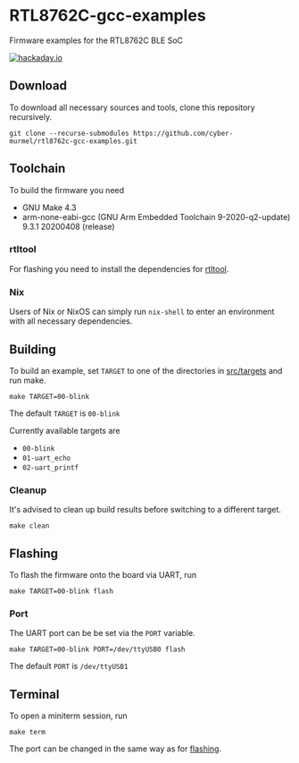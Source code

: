 # RTL8762C-gcc-examples
Firmware examples for the RTL8762C BLE SoC

[![hackaday.io](https://img.shields.io/badge/hackaday-io-gold.svg)](https://hackaday.io/project/182205-py-ft10)

## Download
To download all necessary sources and tools, clone this repository recursively.
```shell
git clone --recurse-submodules https://github.com/cyber-murmel/rtl8762c-gcc-examples.git
```

## Toolchain
To build the firmware you need
- GNU Make 4.3
- arm-none-eabi-gcc (GNU Arm Embedded Toolchain 9-2020-q2-update) 9.3.1 20200408 (release)

### rtltool
For flashing you need to install the dependencies for  [rtltool](tools/rtltool/README.md).

### Nix
Users of Nix or NixOS can simply run `nix-shell` to enter an environment with all necessary dependencies.

## Building
To build an example, set `TARGET` to one of the directories in [src/targets](src/targets) and run make.

```shell
make TARGET=00-blink
```

The default `TARGET` is `00-blink`

Currently available targets are
- `00-blink`
- `01-uart_echo`
- `02-uart_printf`

### Cleanup
It's advised to clean up build results before switching to a different target.

```shell
make clean
```

## Flashing
To flash the firmware onto the board via UART, run

```shell
make TARGET=00-blink flash
```

### Port
The UART port can be be set via the `PORT` variable.

```shell
make TARGET=00-blink PORT=/dev/ttyUSB0 flash
```

The default `PORT` is `/dev/ttyUSB1`

## Terminal
To open a miniterm session, run

```shell
make term
```

The port can be changed in the same way as for [flashing](#port).

